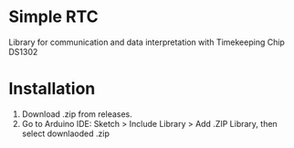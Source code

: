 # Simple RTC
Library for communication and data interpretation with Timekeeping Chip DS1302

# Installation
1. Download .zip from releases.
2. Go to Arduino IDE: Sketch > Include Library > Add .ZIP Library, then select downlaoded .zip
